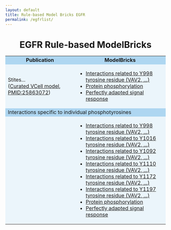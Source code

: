 ```yaml
---
layout: default
title: Rule-based Model Bricks EGFR
permalink: /egfrlist/
---
```


<h1 align="center"> EGFR Rule-based ModelBricks </h1>

<table border-left="15">
<tr>
     <td bgcolor="#AED6F1" align="center"><strong>Publication</strong>
     </td>
     <td bgcolor="#AED6F1" align="center"><strong>ModelBricks</strong>
     </td>
</tr>
<tr>
     <td bgcolor="#EBF5FB" > Stites... <br>
     (<a href="/CM..../">Curated VCell model</a>, 
      <a href="https://www.ncbi.nlm.nih.gov/pubmed/25863072">PMID:25863072</a>)
     </td>
     <td bgcolor="#EBF5FB">
          <ul>
          <li><a href="/CM_PM25863072_Y998"> Interactions related to Y998 tyrosine residue (VAV2, ...)</a></li>
          <li><a href="/CM_PM25863072_/"> Protein phosphorylation</a></li>
          <li><a href="/CM_PM25863072_MB3/"> Perfectly adapted signal response</a></li>
          </ul>
     </td>
</tr>
<tr>
  <td bgcolor="#AED6F1" colspan="2"> 
  Interactions specific to individual phosphotyrosines
  </td>
</tr>
<tr>
     <td bgcolor="#EBF5FB">
     </td>
     <td bgcolor="#EBF5FB">
          <ul>
          <li><a href="/CM_PM25863072_Y998"> Interactions related to Y998 tyrosine residue (VAV2, ...)</a></li>
          <li><a href="/CM_PM25863072_Y1016"> Interactions related to Y1016 tyrosine residue (VAV2, ...)</a></li>    
          <li><a href="/CM_PM25863072_Y1092"> Interactions related to Y1092 tyrosine residue (VAV2, ...)</a></li>  
          <li><a href="/CM_PM25863072_Y1110"> Interactions related to Y1110 tyrosine residue (VAV2, ...)</a></li>
          <li><a href="/CM_PM25863072_Y1172"> Interactions related to Y1172 tyrosine residue (VAV2, ...)</a></li>     
          <li><a href="/CM_PM25863072_Y1197"> Interactions related to Y1197 tyrosine residue (VAV2, ...)</a></li>     
          <li><a href="/CM_PM25863072_/"> Protein phosphorylation</a></li>
          <li><a href="/CM_PM25863072_MB3/"> Perfectly adapted signal response</a></li>
          </ul>
     </td>
</tr>
</table>
